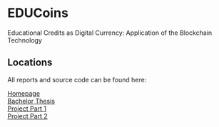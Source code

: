 # EDUCoins
Educational Credits as Digital Currency: Application of the Blockchain Technology

## Locations

All reports and source code can be found here:

[Homepage](http://vitali.dettling.xyz/index.php/project/educoins/) </br>
[Bachelor Thesis](http://vitali.dettling.xyz/index.php/bachelor-thesis-2/) </br>
[Project Part 1](http://vitali.dettling.xyz/index.php/hska-project-1/) </br>
[Project Part 2](http://vitali.dettling.xyz/index.php/hska-project-2/) 
